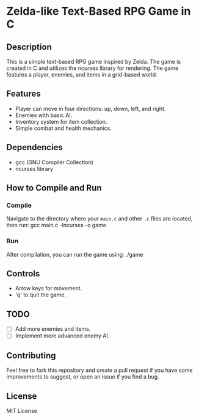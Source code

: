 # Zelda-like Text-Based RPG Game in C

## Description
This is a simple text-based RPG game inspired by Zelda. The game is created in C and utilizes the ncurses library for rendering. The game features a player, enemies, and items in a grid-based world.

## Features
- Player can move in four directions: up, down, left, and right.
- Enemies with basic AI.
- Inventory system for item collection.
- Simple combat and health mechanics.

## Dependencies
- gcc (GNU Compiler Collection)
- ncurses library

## How to Compile and Run

### Compile
Navigate to the directory where your `main.c` and other `.c` files are located, then run:
gcc main.c -lncurses -o game

### Run
After compilation, you can run the game using:
./game

## Controls
- Arrow keys for movement.
- 'q' to quit the game.

## TODO
- [ ] Add more enemies and items.
- [ ] Implement more advanced enemy AI.

## Contributing
Feel free to fork this repository and create a pull request if you have some improvements to suggest, or open an issue if you find a bug.

## License
MIT License